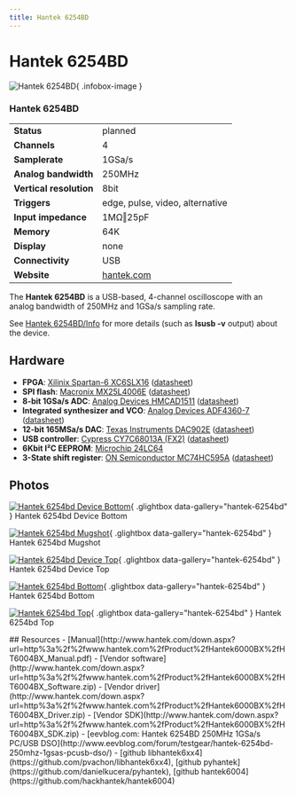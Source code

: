 ```yaml
---
title: Hantek 6254BD
---
```


# Hantek 6254BD

<div class="infobox" markdown>

![Hantek 6254BD](./img/Hantek_6254bd_device_bottom.jpg){ .infobox-image }

### Hantek 6254BD

| | |
|---|---|
| **Status** | planned |
| **Channels** | 4 |
| **Samplerate** | 1GSa/s |
| **Analog bandwidth** | 250MHz |
| **Vertical resolution** | 8bit |
| **Triggers** | edge, pulse, video, alternative |
| **Input impedance** | 1MΩ‖25pF |
| **Memory** | 64K |
| **Display** | none |
| **Connectivity** | USB |
| **Website** | [hantek.com](http://www.hantek.com/en/ProductDetail_2_10164.html) |

</div>

The **Hantek 6254BD** is a USB-based, 4-channel oscilloscope with an analog bandwidth of 250MHz and 1GSa/s sampling rate.

See [Hantek 6254BD/Info](https://sigrok.org/wiki/Hantek_6254BD/Info) for more details (such as **lsusb -v** output) about the device.

## Hardware
- **FPGA**: [Xilinix Spartan-6 XC6SLX16](https://www.xilinx.com/products/silicon-devices/fpga/spartan-6.html#tabAnchor-productTable) ([datasheet](https://www.xilinx.com/support/documentation/data_sheets/ds160.pdf))
- **SPI flash**: [Macronix MX25L4006E](http://www.macronix.com/en-us/products/NOR-Flash/Serial-NOR-Flash/Pages/spec.aspx?p=MX25L4006E) ([datasheet](http://www.macronix.com/Lists/Datasheet/Attachments/6705/MX25L4006E,%203V,%204Mb,%20v1.6.pdf))
- **8-bit 1GSa/s ADC**: [Analog Devices HMCAD1511](http://www.analog.com/en/products/analog-to-digital-converters/standard-adc/high-speed-ad-10msps/hmcad1511.html) ([datasheet](http://www.analog.com/media/en/technical-documentation/data-sheets/hmcad1511.pdf))
- **Integrated synthesizer and VCO**: [Analog Devices ADF4360-7](http://www.analog.com/en/products/clock-and-timing/phase-locked-loop/phase-locked-loop-w-integrated-vco/adf4360-7.html#product-overview) ([datasheet](http://www.analog.com/media/en/technical-documentation/data-sheets/ADF4360-7.pdf))
- **12-bit 165MSa/s DAC**: [Texas Instruments DAC902E](http://www.ti.com/product/DAC902) ([datasheet](http://www.ti.com/general/docs/lit/getliterature.tsp?genericPartNumber=dac902&fileType=pdf))
- **USB controller**: [Cypress CY7C68013A (FX2)](http://www.cypress.com/products/ez-usb-fx2lp) ([datasheet](http://www.cypress.com/file/138911/download))
- **6Kbit I²C EEPROM**: [Microchip 24LC64](https://www.microchip.com/wwwproducts/en/24LC64)
- **3-State shift register**: [ON Semiconductor MC74HC595A](http://www.onsemi.com/PowerSolutions/product.do?id=MC74HC595A) ([datasheet](http://www.onsemi.com/pub/Collateral/MC74HC595A-D.PDF))

## Photos

<div class="photo-grid" markdown>

[![Hantek 6254bd Device Bottom](./img/Hantek_6254bd_device_bottom.jpg)](./img/Hantek_6254bd_device_bottom.jpg "Hantek 6254bd Device Bottom"){ .glightbox data-gallery="hantek-6254bd" }
<span class="caption">Hantek 6254bd Device Bottom</span>

[![Hantek 6254bd Mugshot](./img/Hantek_6254bd_mugshot.jpg)](./img/Hantek_6254bd_mugshot.png "Hantek 6254bd Mugshot"){ .glightbox data-gallery="hantek-6254bd" }
<span class="caption">Hantek 6254bd Mugshot</span>

[![Hantek 6254bd Device Top](./img/Hantek_6254bd_device_top.jpg)](./img/Hantek_6254bd_device_top.jpg "Hantek 6254bd Device Top"){ .glightbox data-gallery="hantek-6254bd" }
<span class="caption">Hantek 6254bd Device Top</span>

[![Hantek 6254bd Bottom](./img/Hantek_6254bd_bottom.jpg)](./img/Hantek_6254bd_bottom.jpg "Hantek 6254bd Bottom"){ .glightbox data-gallery="hantek-6254bd" }
<span class="caption">Hantek 6254bd Bottom</span>

[![Hantek 6254bd Top](./img/Hantek_6254bd_top.jpg)](./img/Hantek_6254bd_top.jpg "Hantek 6254bd Top"){ .glightbox data-gallery="hantek-6254bd" }
<span class="caption">Hantek 6254bd Top</span>

</div>
## Resources
- [Manual](http://www.hantek.com/down.aspx?url=http%3a%2f%2fwww.hantek.com%2fProduct%2fHantek6000BX%2fHT6004BX_Manual.pdf)
- [Vendor software](http://www.hantek.com/down.aspx?url=http%3a%2f%2fwww.hantek.com%2fProduct%2fHantek6000BX%2fHT6004BX_Software.zip)
- [Vendor driver](http://www.hantek.com/down.aspx?url=http%3a%2f%2fwww.hantek.com%2fProduct%2fHantek6000BX%2fHT6004BX_Driver.zip)
- [Vendor SDK](http://www.hantek.com/down.aspx?url=http%3a%2f%2fwww.hantek.com%2fProduct%2fHantek6000BX%2fHT6004BX_SDK.zip)
- [eevblog.com: Hantek 6254BD 250MHz 1GSa/s PC/USB DSO](http://www.eevblog.com/forum/testgear/hantek-6254bd-250mhz-1gsas-pcusb-dso/)
- [github libhantek6xx4](https://github.com/pvachon/libhantek6xx4), [github pyhantek](https://github.com/danielkucera/pyhantek), [github hantek6004](https://github.com/hackhantek/hantek6004)

